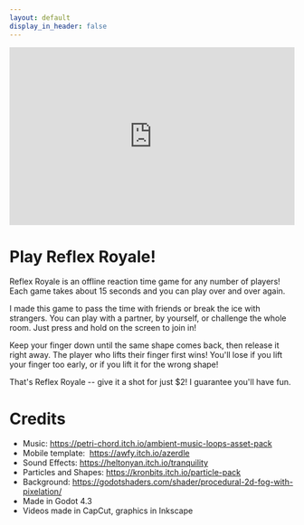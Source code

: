 ```yaml
---
layout: default
display_in_header: false
---
```


<iframe width="100%" height="315" src="https://www.youtube.com/embed/E_WBz4Nc18Y?si=Bo050m55Bitg2mzo" title="YouTube video player" frameborder="0" allow="accelerometer; autoplay; clipboard-write; encrypted-media; gyroscope; picture-in-picture; web-share" referrerpolicy="strict-origin-when-cross-origin" allowfullscreen></iframe>

# Play Reflex Royale!

Reflex Royale is an offline reaction time game for any number of players! Each game takes about 15 seconds and you can play over and over again.

I made this game to pass the time with friends or break the ice with strangers. You can play with a partner, by yourself, or challenge the whole room. Just press and hold on the screen to join in!

Keep your finger down until the same shape comes back, then release it right away. The player who lifts their finger first wins! You'll lose if you lift your finger too early, or if you lift it for the wrong shape!

That's Reflex Royale -- give it a shot for just $2! I guarantee you'll have fun.

# Credits

-   Music: <https://petri-chord.itch.io/ambient-music-loops-asset-pack>
-   Mobile template:  <https://awfy.itch.io/azerdle>
-   Sound Effects: <https://heltonyan.itch.io/tranquility>
-   Particles and Shapes: <https://kronbits.itch.io/particle-pack>
-   Background: <https://godotshaders.com/shader/procedural-2d-fog-with-pixelation/>
-   Made in Godot 4.3
-   Videos made in CapCut, graphics in Inkscape
